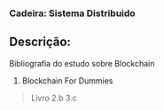 ### Cadeira: Sistema Distribuido

## Descrição:
Bibliografia do estudo sobre Blockchain

1. Blockchain For Dummies
  > Livro
2.b
3.c
